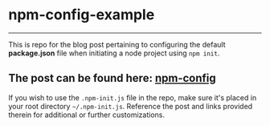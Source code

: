 # npm-config-example
---

This is repo for the blog post pertaining to configuring the default **package.json** file when initiating a node project using `npm init`.

The post can be found here: [npm-config](https://cdrani.site/npm-configurations)
---

If you wish to use the `.npm-init.js` file in the repo, make sure it's placed in your root directory `~/.npm-init.js`. Reference the post and links provided therein for additional or further customizations.
